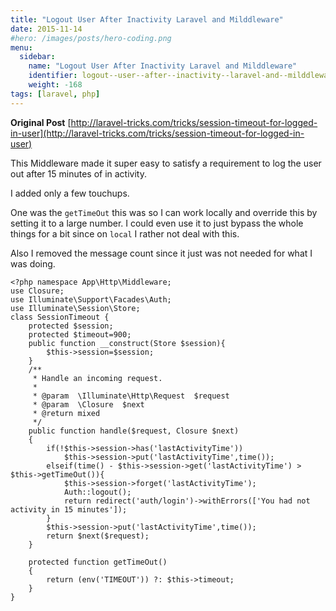 ```yaml
---
title: "Logout User After Inactivity Laravel and Milddleware"
date: 2015-11-14
#hero: /images/posts/hero-coding.png
menu:
  sidebar:
    name: "Logout User After Inactivity Laravel and Milddleware"
    identifier: logout--user--after--inactivity--laravel-and--milddleware
    weight: -168
tags: [laravel, php]
---
```


**Original Post** [http://laravel-tricks.com/tricks/session-timeout-for-logged-in-user](http://laravel-tricks.com/tricks/session-timeout-for-logged-in-user)

This Middleware made it super easy to satisfy a requirement to log the user out after 15 minutes of in activity.

I added only a few touchups.

One was the `getTimeOut` this was so I can work locally and override this by setting it to a large number.  I could even use it to just bypass the whole things for a bit since on `local` I rather not deal with this. 

Also I removed the message count since it just was not needed for what I was doing.


~~~
<?php namespace App\Http\Middleware;
use Closure;
use Illuminate\Support\Facades\Auth;
use Illuminate\Session\Store;
class SessionTimeout {
    protected $session;
    protected $timeout=900;
    public function __construct(Store $session){
        $this->session=$session;
    }
    /**
     * Handle an incoming request.
     *
     * @param  \Illuminate\Http\Request  $request
     * @param  \Closure  $next
     * @return mixed
     */
    public function handle($request, Closure $next)
    {
        if(!$this->session->has('lastActivityTime'))
            $this->session->put('lastActivityTime',time());
        elseif(time() - $this->session->get('lastActivityTime') > $this->getTimeOut()){
            $this->session->forget('lastActivityTime');
            Auth::logout();
            return redirect('auth/login')->withErrors(['You had not activity in 15 minutes']);
        }
        $this->session->put('lastActivityTime',time());
        return $next($request);
    }

    protected function getTimeOut()
    {
        return (env('TIMEOUT')) ?: $this->timeout;
    }
}
~~~